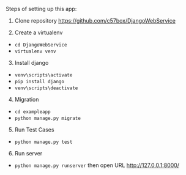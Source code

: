 Steps of setting up this app:

1. Clone repository https://github.com/c57box/DjangoWebService


2. Create a virtualenv

- `cd DjangoWebService`
- `virtualenv venv`


3. Install django

- `venv\scripts\activate`
- `pip install django`
- `venv\scripts\deactivate`


4. Migration

- `cd exampleapp`
- `python manage.py migrate`


5. Run Test Cases

- `python manage.py test`


6. Run server

- `python manage.py runserver` then open URL http://127.0.0.1:8000/

